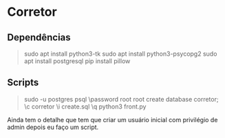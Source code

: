 # Corretor

## Dependências

>sudo apt install python3-tk
>sudo apt install python3-psycopg2
>sudo apt install postgresql
>pip install pillow

## Scripts

>sudo -u postgres psql
>\password
>root
>root
>create database corretor;
>\c corretor
>\i create.sql
>\q
>python3 front.py

Ainda tem o detalhe que tem que criar um usuário inicial com privilégio de admin
depois eu faço um script.
